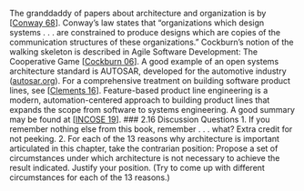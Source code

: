 The granddaddy of papers about architecture and organization is by [[Conway 68](ref01.xhtml#ref_69)]. Conway’s law states that “organizations which design systems . . . are constrained to produce designs which are copies of the communication structures of these organizations.” Cockburn’s notion of the walking skeleton is described in Agile Software Development: The Cooperative Game [[Cockburn 06](ref01.xhtml#ref_68)]. A good example of an open systems architecture standard is AUTOSAR, developed for the automotive industry ([autosar.org](http://autosar.org)). For a comprehensive treatment on building software product lines, see [[Clements 16](ref01.xhtml#ref_66)]. Feature-based product line engineering is a modern, automation-centered approach to building product lines that expands the scope from software to systems engineering. A good summary may be found at [[INCOSE 19](ref01.xhtml#ref_127)]. ### 2.16 Discussion Questions 1. If you remember nothing else from this book, remember . . . what? Extra credit for not peeking. 2. For each of the 13 reasons why architecture is important articulated in this chapter, take the contrarian position: Propose a set of circumstances under which architecture is not necessary to achieve the result indicated. Justify your position. (Try to come up with different circumstances for each of the 13 reasons.)